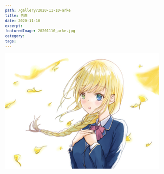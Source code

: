 ```yaml
---
path: /gallery/2020-11-10-arke
title: 告白
date: 2020-11-10
excerpt: 
featuredImage: 20201110_arke.jpg
category: 
tags: 
---
```


![](20201110_arke.jpg)
